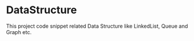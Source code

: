 # DataStructure
This project code snippet related Data Structure like LinkedList, Queue and Graph etc. 
